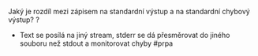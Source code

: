 Jaký je rozdíl mezi zápisem na standardní výstup a na standardní chybový výstup?
?
- Text se posílá na jiný stream, stderr se dá přesměrovat do jiného souboru než stdout a monitorovat chyby
#prpa
<!--SR:!2023-12-29,4,230--> 
